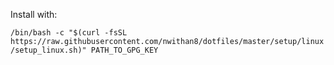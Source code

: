Install with:

`/bin/bash -c "$(curl -fsSL https://raw.githubusercontent.com/nwithan8/dotfiles/master/setup/linux/setup_linux.sh)" PATH_TO_GPG_KEY`
